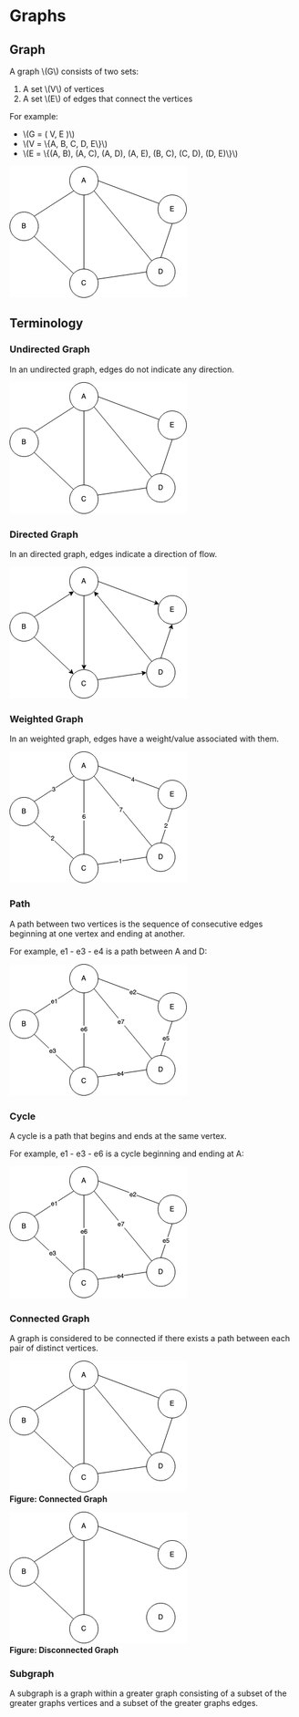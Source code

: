 # Graphs

## Graph
A graph \\(G\\) consists of two sets:
1. A set \\(V\\) of vertices
2. A set \\(E\\) of edges that connect the vertices

For example:
- \\(G = ( V, E )\\)
- \\(V = \\{A, B, C, D, E\\}\\)
- \\(E = \\{(A, B), (A, C), (A, D), (A, E), (B, C), (C, D), (D, E)\\}\\)

![Graph example](../assets/graph-example.png)

## Terminology

### Undirected Graph
In an undirected graph, edges do not indicate any direction.

![Graph example](../assets/graph-example.png)

### Directed Graph
In an directed graph, edges indicate a direction of flow.

![Directed Graph example](../assets/directed-graph-example.png)

### Weighted Graph
In an weighted graph, edges have a weight/value associated with them.

![Weighted Graph example](../assets/weighted-graph-example.png)

### Path
A path between two vertices is the sequence of consecutive edges beginning at one
vertex and ending at another.

For example, e1 - e3 - e4 is a path between A and D:

![Path example](../assets/labeled-graph-example.png)

### Cycle
A cycle is a path that begins and ends at the same vertex.

For example, e1 - e3 - e6 is a cycle beginning and ending at A:

![Cycle example](../assets/labeled-graph-example.png)

### Connected Graph
A graph is considered to be connected if there exists a path between each pair
of distinct vertices.

![Connected Graph example](../assets/graph-example.png)  
**Figure: Connected Graph**

![Disconnected Graph example](../assets/disconnected-graph-example.png)  
**Figure: Disconnected Graph**

### Subgraph
A subgraph is a graph within a greater graph consisting of a subset of the greater 
graphs vertices and a subset of the greater graphs edges.
